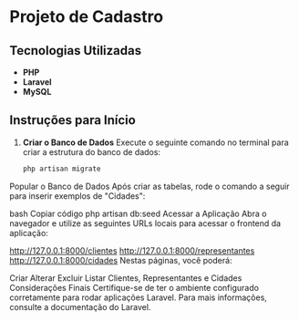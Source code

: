 # Projeto de Cadastro

## Tecnologias Utilizadas
- **PHP**
- **Laravel**
- **MySQL**

## Instruções para Início

1. **Criar o Banco de Dados**
   Execute o seguinte comando no terminal para criar a estrutura do banco de dados:

   ```bash
   php artisan migrate
Popular o Banco de Dados Após criar as tabelas, rode o comando a seguir para inserir exemplos de "Cidades":

bash
Copiar código
php artisan db:seed
Acessar a Aplicação Abra o navegador e utilize as seguintes URLs locais para acessar o frontend da aplicação:

http://127.0.0.1:8000/clientes
http://127.0.0.1:8000/representantes
http://127.0.0.1:8000/cidades
Nestas páginas, você poderá:

Criar
Alterar
Excluir
Listar Clientes, Representantes e Cidades
Considerações Finais
Certifique-se de ter o ambiente configurado corretamente para rodar aplicações Laravel. Para mais informações, consulte a documentação do Laravel.
